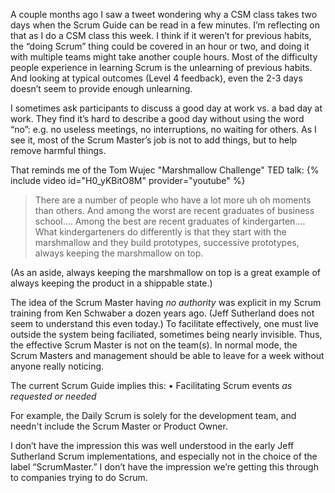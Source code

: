 
A couple months ago I saw a tweet wondering why a CSM class takes two days when the Scrum Guide can be read in a few minutes.  I’m reflecting on that as I do a CSM class this week.  I think if it weren’t for previous habits, the “doing Scrum” thing could be covered in an hour or two, and doing it with multiple teams might take another couple hours.  Most of the difficulty people experience in learning Scrum is the unlearning of previous habits.  And looking at typical outcomes (Level 4 feedback), even the 2-3 days doesn’t seem to provide enough unlearning.

I sometimes ask participants to discuss a good day at work vs. a bad day at work.  They find it’s hard to describe a good day without using the word “no”: e.g. no useless meetings, no interruptions, no waiting for others.  As I see it, most of the Scrum Master’s job is not to add things, but to help remove harmful things.

That reminds me of the Tom Wujec "Marshmallow Challenge" TED talk: 
{% include video id="H0_yKBitO8M" provider="youtube" %}

>There are a number of people who have a lot more uh oh moments than others. And among the worst are recent graduates of business school…. Among the best are recent graduates of kindergarten….  What kindergarteners do differently is that they start with the marshmallow and they build prototypes, successive prototypes, always keeping the marshmallow on top.

(As an aside, always keeping the marshmallow on top is a great example of always keeping the product in a shippable state.)

The idea of the Scrum Master having *no authority* was explicit in my Scrum training from Ken Schwaber a dozen years ago.  (Jeff Sutherland does not seem to understand this even today.)  To facilitate effectively, one must live outside the system being faciliated, sometimes being nearly invisible.  Thus, the effective Scrum Master is not on the team(s).  In normal mode, the Scrum Masters and management should be able to leave for a week without anyone really noticing.

The current Scrum Guide implies this:
• Facilitating Scrum events *as requested or needed*

For example, the Daily Scrum is solely for the development team, and needn't include the Scrum Master or Product Owner.

I don’t have the impression this was well understood in the early Jeff Sutherland Scrum implementations, and especially not in the choice of the label “ScrumMaster.”  I don’t have the impression we’re getting this through to companies trying to do Scrum.
